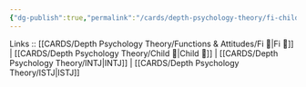 ```yaml
---
{"dg-publish":true,"permalink":"/cards/depth-psychology-theory/fi-child/","noteIcon":"","created":"2023-01-05T12:01:53.986+01:00","updated":"2023-03-09T10:07:10.073+01:00"}
---
```


Links :: [[CARDS/Depth Psychology Theory/Functions & Attitudes/Fi 🔱\|Fi 🔱]] | [[CARDS/Depth Psychology Theory/Child 👼\|Child 👼]] | [[CARDS/Depth Psychology Theory/INTJ\|INTJ]] | [[CARDS/Depth Psychology Theory/ISTJ\|ISTJ]]

